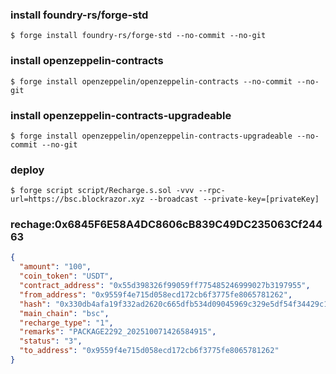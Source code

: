 ### install foundry-rs/forge-std
```shell
$ forge install foundry-rs/forge-std --no-commit --no-git
```
### install openzeppelin-contracts
```shell
$ forge install openzeppelin/openzeppelin-contracts --no-commit --no-git
```

### install openzeppelin-contracts-upgradeable
```shell
$ forge install openzeppelin/openzeppelin-contracts-upgradeable --no-commit --no-git
```

### deploy
```shell
$ forge script script/Recharge.s.sol -vvv --rpc-url=https://bsc.blockrazor.xyz --broadcast --private-key=[privateKey]
```

### rechage:0x6845F6E58A4DC8606cB839C49DC235063Cf24463

```json
{
  "amount": "100",
  "coin_token": "USDT",
  "contract_address": "0x55d398326f99059ff775485246999027b3197955",
  "from_address": "0x9559f4e715d058ecd172cb6f3775fe8065781262",
  "hash": "0x330db4afa19f332ad2620c665dfb534d09045969c329e5df54f34429c10c7524",
  "main_chain": "bsc",
  "recharge_type": "1",
  "remarks": "PACKAGE2292_202510071426584915",
  "status": "3",
  "to_address": "0x9559f4e715d058ecd172cb6f3775fe8065781262"
}
```